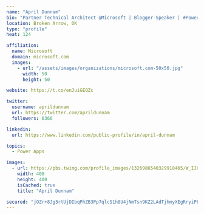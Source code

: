 ```yaml
---
name: "April Dunnam"
bio: "Partner Technical Architect @Microsoft | Blogger-Speaker | #PowerApps, #PowerAutomate, #Office365, #SharePoint | #WIT | #Karaoke Queen"
location: Broken Arrow, OK
type: "profile"
heat: 124

affiliation:
  name: Microsoft
  domain: microsoft.com
  images:
    - url: "/assets/images/organizations/microsoft.com-50x50.jpg"
      width: 50
      height: 50

website: https://t.co/enJuiGEQZc

twitter:
  username: aprildunnam
  url: https://twitter.com/aprildunnam
  followers: 6366

linkedin:
  url: https://www.linkedin.com/public-profile/in/april-dunnam

topics:
  - Power Apps

images:
  - url: https://pbs.twimg.com/profile_images/1326986540329918465/W_IJ6Ih2_400x400.jpg
    width: 400
    height: 400
    isCached: true
    title: "April Dunnam"

secured: "jOZr+8Jg3rtUjDIbqPhZB3Pp7qlcS1h8U4jNmTsn9KZ2LAdTjhmyXEgRryiPPzKjSW9B3i7nTpHS8GmKPw7SJI0Xy2OsrjaJk++3/ryLiI87pSddpKjagHBn3u53QZueGytZHdAVU79ylXpjXvdOJ8CFrYXoPrMOPajeEZkFfNj63RVBMzssyKgup+elmQG6kq+R08N59ovneAUZCO44iUTqWAkhHsvKsc2+PqRieFCjxjYfx5HdTsTv9mey7cj7LdonPiu+cC21HAA2BiBaNSjmi3bBt4PTR5Gnsh84GNhU/sFgYnlEi3opag7YN0+0OOhVvC3ppc6GaP8F7MOswvCjmEDSOMSe1ji9U9FuBDuK9rpgCqmnpGU4qB6J3rnNRm0i22xXEGNinviJhOUIgHlibC0neTNsY7XtfXse2IE=;osAyXemtWZ6m6eh2l7QC9A=="
---
```


